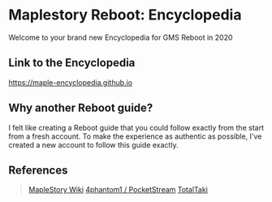 # Maplestory Reboot: Encyclopedia
Welcome to your brand new Encyclopedia for GMS Reboot in 2020

## Link to the Encyclopedia
https://maple-encyclopedia.github.io

## Why another Reboot guide?
I felt like creating a Reboot guide that you could follow exactly from the start from a fresh account.
To make the experience as authentic as possible, I've created a new account to follow this guide exactly.

## References
> [MapleStory Wiki](https://maplestory.fandom.com/wiki/MapleStory)
> [4phantom1 / PocketStream](https://docs.google.com/document/d/132E6dGMNTRHwRh0wDU7xKZvW7f7xeBhR3VNs_2WQzrE/edit)
> [TotalTaki](https://www.reddit.com/r/Maplestory/comments/ib264b/reboot_takais_ultimate_progression_guide_for_new/)